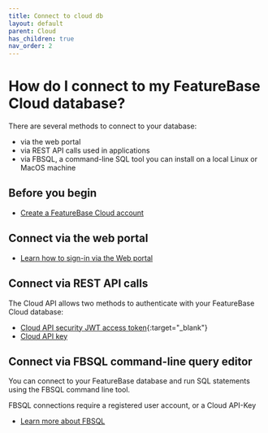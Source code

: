 ```yaml
---
title: Connect to cloud db
layout: default
parent: Cloud
has_children: true
nav_order: 2
---
```


# How do I connect to my FeatureBase Cloud database?

There are several methods to connect to your database:

* via the web portal
* via REST API calls used in applications
* via FBSQL, a command-line SQL tool you can install on a local Linux or MacOS machine

## Before you begin

* [Create a FeatureBase Cloud account](/docs/cloud/cloud-signup)

## Connect via the web portal

* [Learn how to sign-in via the Web portal](/docs/cloud/cloud-db-connect/cloud-login)

## Connect via REST API calls

The Cloud API allows two methods to authenticate with your FeatureBase Cloud database:

* [Cloud API security JWT access token](https://api-docs-featurebase-cloud.redoc.ly/latest#section/Security){:target="_blank"}
* [Cloud API key](/docs/cloud/cloud-authentication/cloud-auth-manage)

## Connect via FBSQL command-line query editor

You can connect to your FeatureBase database and run SQL statements using the FBSQL command line tool.

FBSQL connections require a registered user account, or a Cloud API-Key

* [Learn more about FBSQL](/docs/tools/fbsql/fbsql-home)
